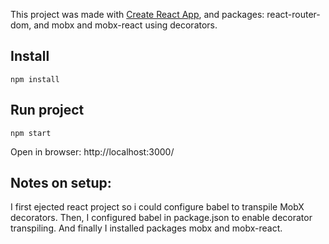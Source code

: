 This project was made with [Create React App](https://github.com/facebook/create-react-app), and packages: react-router-dom, and mobx and mobx-react using decorators.

##  Install

`npm install`

## Run project

`npm start`

Open in browser: http://localhost:3000/

## Notes on setup:
I first ejected react project so i could configure babel to transpile MobX decorators.
Then, I configured babel in package.json to enable decorator transpiling.
And finally I installed packages mobx and mobx-react.

